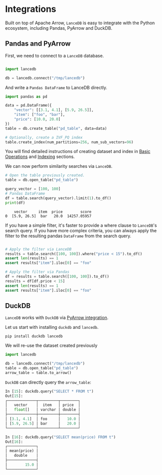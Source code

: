 # Integrations

Built on top of Apache Arrow, `LanceDB` is easy to integrate with the Python ecosystem, including Pandas, PyArrow and DuckDB.

## Pandas and PyArrow

First, we need to connect to a `LanceDB` database.

``` py

import lancedb

db = lancedb.connect("/tmp/lancedb")
```

And write a `Pandas DataFrame` to LanceDB directly.

```py
import pandas as pd

data = pd.DataFrame({
    "vector": [[3.1, 4.1], [5.9, 26.5]],
    "item": ["foo", "bar"],
    "price": [10.0, 20.0]
})
table = db.create_table("pd_table", data=data)

# Optionally, create a IVF_PQ index
table.create_index(num_partitions=256, num_sub_vectors=96)
```

You will find detailed instructions of creating dataset and index in [Basic Operations](basic.md) and [Indexing](indexing.md)
sections.


We can now perform similarity searches via `LanceDB`.

```py
# Open the table previously created.
table = db.open_table("pd_table")

query_vector = [100, 100]
# Pandas DataFrame
df = table.search(query_vector).limit(1).to_df()
print(df)
```

```
    vector     item  price        score
0  [5.9, 26.5]  bar   20.0  14257.05957
```

If you have a simple filter, it's faster to provide a where clause to `LanceDB`'s search query.
If you have more complex criteria, you can always apply the filter to the resulting pandas `DataFrame` from the search query.

```python

# Apply the filter via LanceDB
results = table.search([100, 100]).where("price < 15").to_df()
assert len(results) == 1
assert results["item"].iloc[0] == "foo"

# Apply the filter via Pandas
df = results = table.search([100, 100]).to_df()
results = df[df.price < 15]
assert len(results) == 1
assert results["item"].iloc[0] == "foo"
```

## DuckDB

`LanceDB` works with `DuckDB` via [PyArrow integration](https://duckdb.org/docs/guides/python/sql_on_arrow).

Let us start with installing `duckdb` and `lancedb`.

```shell
pip install duckdb lancedb
```

We will re-use the dataset created previously

```python
import lancedb

db = lancedb.connect("/tmp/lancedb")
table = db.open_table("pd_table")
arrow_table = table.to_arrow()
```

`DuckDB` can directly query the `arrow_table`:

```python
In [15]: duckdb.query("SELECT * FROM t")
Out[15]:
┌─────────────┬─────────┬────────┐
│   vector    │  item   │ price  │
│   float[]   │ varchar │ double │
├─────────────┼─────────┼────────┤
│ [3.1, 4.1]  │ foo     │   10.0 │
│ [5.9, 26.5] │ bar     │   20.0 │
└─────────────┴─────────┴────────┘

In [16]: duckdb.query("SELECT mean(price) FROM t")
Out[16]:
┌─────────────┐
│ mean(price) │
│   double    │
├─────────────┤
│        15.0 │
└─────────────┘
```